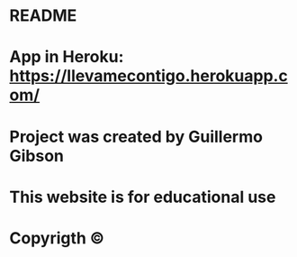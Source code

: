 # README
# App in Heroku: https://llevamecontigo.herokuapp.com/
# Project was created by Guillermo Gibson
# This website is for educational use
# Copyrigth ©